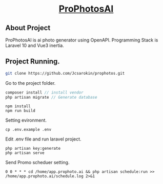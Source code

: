 <h1 align="center"><a href="http://46.175.146.14" target="_blank">ProPhotosAI</a></h1>

## About Project

ProPhotosAI is ai photo generator using OpenAPI. Programming Stack is Laravel 10 and Vue3 inertia.

## Project Running.

```bash
git clone https://github.com/Jcsarokin/prophotos.git
```
Go to the project folder.
```javascript
composer install // install vendor
php artisan migrate // Generate database
```

```
npm install
npm run build
```
Setting evironment.
```
cp .env.example .env
```
Edit .env file and run laravel project.
```
php artisan key:generate
php artisan serve
```

Send Promo scheduer setting.
```
0 0 * * * cd /home/app.prophoto.ai && php artisan schedule:run >> /home/app.prophoto.ai/schedule.log 2>&1
```